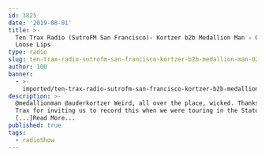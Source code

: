 ```yaml
---
id: 3825
date: '2019-08-01'
title: >-
  Ten Trax Radio (SutroFM San Francisco)- Kortzer b2b Medallion Man - 02/06/19 -
  Loose Lips
type: radio
slug: ten-trax-radio-sutrofm-san-francisco-kortzer-b2b-medallion-man-02-06-19
author: 100
banner:
  - >-
    imported/ten-trax-radio-sutrofm-san-francisco-kortzer-b2b-medallion-man-02-06-19/image3825.jpeg
description: >-
  @medallionman @auderkortzer Weird, all over the place, wicked. Thanks to Ten
  Trax for inviting us to record this when we were touring in the States!
  [...]Read More...
published: true
tags:
  - radioShow
---
```

